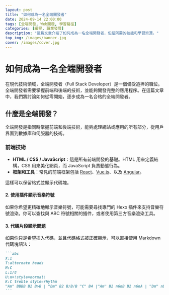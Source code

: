 ```yaml
---
layout: post
title: "如何成為一名全端開發者"
date: 2024-09-14 22:00:00
tags: [全端開發, Web開發, 學習路徑]
categories: [編程, 職業發展]
description: "這篇文章介紹了如何成為一名全端開發者，包括所需的技能和學習資源。"
top_img: /images/banner.jpg
cover: /images/cover.jpg
---
```


# 如何成為一名全端開發者

在現代技術領域，全端開發者（Full Stack Developer）是一個備受追捧的職位。全端開發者需要掌握前端和後端的技術，並能夠開發完整的應用程序。在這篇文章中，我們將討論如何從零開始，逐步成為一名合格的全端開發者。

## 什麼是全端開發？

全端開發是指同時掌握前端和後端技術，能夠處理網站或應用的所有部分，從用戶界面到數據庫和伺服器的技術。

### 前端技術

- **HTML / CSS / JavaScript**：這是所有前端開發的基礎。HTML 用來定義結構，CSS 用來美化網頁，而 JavaScript 負責動態行為。
- **框架和工具**：常見的前端框架包括 [React](https://reactjs.org/)、[Vue.js](https://vuejs.org/)、以及 [Angular](https://angular.io/)。

這樣可以保留格式並顯示代碼塊。

#### 2. **使用插件顯示音樂符號**

如果你希望更精確地顯示音樂符號，可能需要尋找專門的 Hexo 插件來支持音樂符號渲染。你可以查找與 ABC 符號相關的插件，或者使用第三方音樂渲染工具。

#### 3. **代碼片段顯示問題**

如果你只是希望插入代碼，並且代碼格式被正確顯示，可以直接使用 Markdown 代碼塊語法：

````markdown
```abc
X:1
T:alternate heads
M:C
L:1/8
U:n=!style=normal!
K:C treble style=rhythm
"Am" BBBB B2 B>B | "Dm" B2 B/B/B "C" B4 |"Am" B2 nGnB B2 nGnA | "Dm" nDB/B/ nDB/B/ "C" nCB/B/ nCB/B/ |B8| B0 B0 B0 B0 |]
```
````
